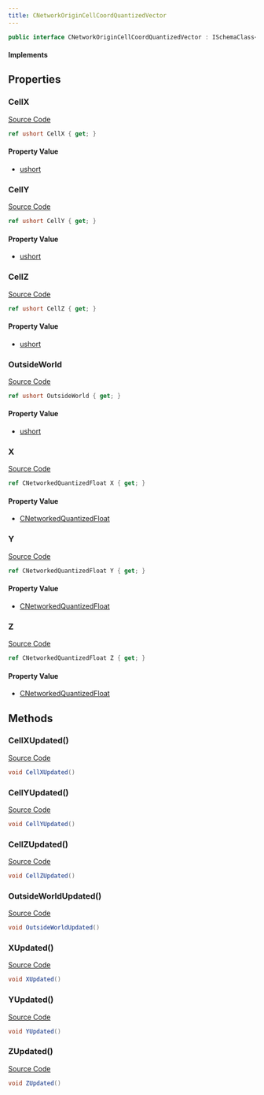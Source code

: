 ```yaml
---
title: CNetworkOriginCellCoordQuantizedVector
---
```


```csharp
public interface CNetworkOriginCellCoordQuantizedVector : ISchemaClass<CNetworkOriginCellCoordQuantizedVector>, ISchemaField, ISchemaClass, INativeHandle
```

#### Implements

## Properties

### CellX

[Source Code](https://github.com/swiftly-solution/swiftlys2/blob/main/managed/src/SwiftlyS2.Generated/Schemas/Interfaces/CNetworkOriginCellCoordQuantizedVector.cs#L17)

```csharp
ref ushort CellX { get; }
```

#### Property Value

- [ushort](https://learn.microsoft.com/dotnet/api/system.uint16)

### CellY

[Source Code](https://github.com/swiftly-solution/swiftlys2/blob/main/managed/src/SwiftlyS2.Generated/Schemas/Interfaces/CNetworkOriginCellCoordQuantizedVector.cs#L19)

```csharp
ref ushort CellY { get; }
```

#### Property Value

- [ushort](https://learn.microsoft.com/dotnet/api/system.uint16)

### CellZ

[Source Code](https://github.com/swiftly-solution/swiftlys2/blob/main/managed/src/SwiftlyS2.Generated/Schemas/Interfaces/CNetworkOriginCellCoordQuantizedVector.cs#L21)

```csharp
ref ushort CellZ { get; }
```

#### Property Value

- [ushort](https://learn.microsoft.com/dotnet/api/system.uint16)

### OutsideWorld

[Source Code](https://github.com/swiftly-solution/swiftlys2/blob/main/managed/src/SwiftlyS2.Generated/Schemas/Interfaces/CNetworkOriginCellCoordQuantizedVector.cs#L23)

```csharp
ref ushort OutsideWorld { get; }
```

#### Property Value

- [ushort](https://learn.microsoft.com/dotnet/api/system.uint16)

### X

[Source Code](https://github.com/swiftly-solution/swiftlys2/blob/main/managed/src/SwiftlyS2.Generated/Schemas/Interfaces/CNetworkOriginCellCoordQuantizedVector.cs#L25)

```csharp
ref CNetworkedQuantizedFloat X { get; }
```

#### Property Value

- [CNetworkedQuantizedFloat](/docs/api/shared/natives/cnetworkedquantizedfloat)

### Y

[Source Code](https://github.com/swiftly-solution/swiftlys2/blob/main/managed/src/SwiftlyS2.Generated/Schemas/Interfaces/CNetworkOriginCellCoordQuantizedVector.cs#L27)

```csharp
ref CNetworkedQuantizedFloat Y { get; }
```

#### Property Value

- [CNetworkedQuantizedFloat](/docs/api/shared/natives/cnetworkedquantizedfloat)

### Z

[Source Code](https://github.com/swiftly-solution/swiftlys2/blob/main/managed/src/SwiftlyS2.Generated/Schemas/Interfaces/CNetworkOriginCellCoordQuantizedVector.cs#L29)

```csharp
ref CNetworkedQuantizedFloat Z { get; }
```

#### Property Value

- [CNetworkedQuantizedFloat](/docs/api/shared/natives/cnetworkedquantizedfloat)

## Methods

### CellXUpdated()

[Source Code](https://github.com/swiftly-solution/swiftlys2/blob/main/managed/src/SwiftlyS2.Generated/Schemas/Interfaces/CNetworkOriginCellCoordQuantizedVector.cs#L31)

```csharp
void CellXUpdated()
```

### CellYUpdated()

[Source Code](https://github.com/swiftly-solution/swiftlys2/blob/main/managed/src/SwiftlyS2.Generated/Schemas/Interfaces/CNetworkOriginCellCoordQuantizedVector.cs#L32)

```csharp
void CellYUpdated()
```

### CellZUpdated()

[Source Code](https://github.com/swiftly-solution/swiftlys2/blob/main/managed/src/SwiftlyS2.Generated/Schemas/Interfaces/CNetworkOriginCellCoordQuantizedVector.cs#L33)

```csharp
void CellZUpdated()
```

### OutsideWorldUpdated()

[Source Code](https://github.com/swiftly-solution/swiftlys2/blob/main/managed/src/SwiftlyS2.Generated/Schemas/Interfaces/CNetworkOriginCellCoordQuantizedVector.cs#L34)

```csharp
void OutsideWorldUpdated()
```

### XUpdated()

[Source Code](https://github.com/swiftly-solution/swiftlys2/blob/main/managed/src/SwiftlyS2.Generated/Schemas/Interfaces/CNetworkOriginCellCoordQuantizedVector.cs#L35)

```csharp
void XUpdated()
```

### YUpdated()

[Source Code](https://github.com/swiftly-solution/swiftlys2/blob/main/managed/src/SwiftlyS2.Generated/Schemas/Interfaces/CNetworkOriginCellCoordQuantizedVector.cs#L36)

```csharp
void YUpdated()
```

### ZUpdated()

[Source Code](https://github.com/swiftly-solution/swiftlys2/blob/main/managed/src/SwiftlyS2.Generated/Schemas/Interfaces/CNetworkOriginCellCoordQuantizedVector.cs#L37)

```csharp
void ZUpdated()
```

